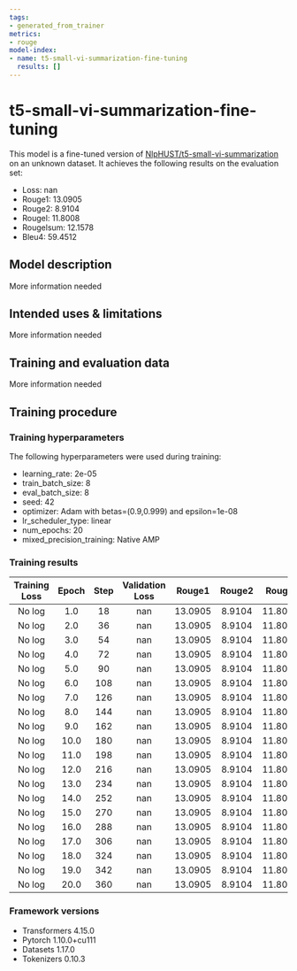 ```yaml
---
tags:
- generated_from_trainer
metrics:
- rouge
model-index:
- name: t5-small-vi-summarization-fine-tuning
  results: []
---
```


<!-- This model card has been generated automatically according to the information the Trainer had access to. You
should probably proofread and complete it, then remove this comment. -->

# t5-small-vi-summarization-fine-tuning

This model is a fine-tuned version of [NlpHUST/t5-small-vi-summarization](https://huggingface.co/NlpHUST/t5-small-vi-summarization) on an unknown dataset.
It achieves the following results on the evaluation set:
- Loss: nan
- Rouge1: 13.0905
- Rouge2: 8.9104
- Rougel: 11.8008
- Rougelsum: 12.1578
- Bleu4: 59.4512

## Model description

More information needed

## Intended uses & limitations

More information needed

## Training and evaluation data

More information needed

## Training procedure

### Training hyperparameters

The following hyperparameters were used during training:
- learning_rate: 2e-05
- train_batch_size: 8
- eval_batch_size: 8
- seed: 42
- optimizer: Adam with betas=(0.9,0.999) and epsilon=1e-08
- lr_scheduler_type: linear
- num_epochs: 20
- mixed_precision_training: Native AMP

### Training results

| Training Loss | Epoch | Step | Validation Loss | Rouge1  | Rouge2 | Rougel  | Rougelsum | Bleu4   |
|:-------------:|:-----:|:----:|:---------------:|:-------:|:------:|:-------:|:---------:|:-------:|
| No log        | 1.0   | 18   | nan             | 13.0905 | 8.9104 | 11.8008 | 12.1578   | 59.4512 |
| No log        | 2.0   | 36   | nan             | 13.0905 | 8.9104 | 11.8008 | 12.1578   | 59.4512 |
| No log        | 3.0   | 54   | nan             | 13.0905 | 8.9104 | 11.8008 | 12.1578   | 59.4512 |
| No log        | 4.0   | 72   | nan             | 13.0905 | 8.9104 | 11.8008 | 12.1578   | 59.4512 |
| No log        | 5.0   | 90   | nan             | 13.0905 | 8.9104 | 11.8008 | 12.1578   | 59.4512 |
| No log        | 6.0   | 108  | nan             | 13.0905 | 8.9104 | 11.8008 | 12.1578   | 59.4512 |
| No log        | 7.0   | 126  | nan             | 13.0905 | 8.9104 | 11.8008 | 12.1578   | 59.4512 |
| No log        | 8.0   | 144  | nan             | 13.0905 | 8.9104 | 11.8008 | 12.1578   | 59.4512 |
| No log        | 9.0   | 162  | nan             | 13.0905 | 8.9104 | 11.8008 | 12.1578   | 59.4512 |
| No log        | 10.0  | 180  | nan             | 13.0905 | 8.9104 | 11.8008 | 12.1578   | 59.4512 |
| No log        | 11.0  | 198  | nan             | 13.0905 | 8.9104 | 11.8008 | 12.1578   | 59.4512 |
| No log        | 12.0  | 216  | nan             | 13.0905 | 8.9104 | 11.8008 | 12.1578   | 59.4512 |
| No log        | 13.0  | 234  | nan             | 13.0905 | 8.9104 | 11.8008 | 12.1578   | 59.4512 |
| No log        | 14.0  | 252  | nan             | 13.0905 | 8.9104 | 11.8008 | 12.1578   | 59.4512 |
| No log        | 15.0  | 270  | nan             | 13.0905 | 8.9104 | 11.8008 | 12.1578   | 59.4512 |
| No log        | 16.0  | 288  | nan             | 13.0905 | 8.9104 | 11.8008 | 12.1578   | 59.4512 |
| No log        | 17.0  | 306  | nan             | 13.0905 | 8.9104 | 11.8008 | 12.1578   | 59.4512 |
| No log        | 18.0  | 324  | nan             | 13.0905 | 8.9104 | 11.8008 | 12.1578   | 59.4512 |
| No log        | 19.0  | 342  | nan             | 13.0905 | 8.9104 | 11.8008 | 12.1578   | 59.4512 |
| No log        | 20.0  | 360  | nan             | 13.0905 | 8.9104 | 11.8008 | 12.1578   | 59.4512 |


### Framework versions

- Transformers 4.15.0
- Pytorch 1.10.0+cu111
- Datasets 1.17.0
- Tokenizers 0.10.3
